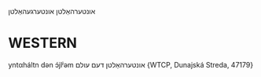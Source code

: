 אונטערהאַלטן
אונטערגעהאַלטן

WESTERN
========

yntαháltn dən ɔ́jlʲəm אונטערהאַלטן דעם עולם {WTCP, Dunajská Streda, 47179}

